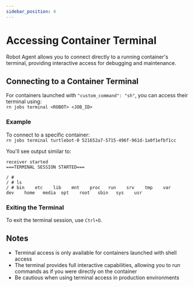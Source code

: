 ```yaml
---
sidebar_position: 4
---
```


# Accessing Container Terminal

Robot Agent allows you to connect directly to a running container's terminal, providing interactive access for debugging and maintenance.  

## Connecting to a Container Terminal
For containers launched with `"custom_command": "sh"`, you can access their terminal using:  
`rn jobs terminal <ROBOT> <JOB_ID>`  

### Example
To connect to a specific container:  
`rn jobs terminal turtlebot-0 521652a7-5715-496f-961d-1a0f1efbf1cc`  

You'll see output similar to:  
```
receiver started
===TERMINAL SESSION STARTED===

/ #
/ # ls
/ # bin    etc    lib    mnt    proc   run    srv    tmp    var
dev    home   media  opt    root   sbin   sys    usr
```  

### Exiting the Terminal
To exit the terminal session, use `Ctrl+D`.  

## Notes
- Terminal access is only available for containers launched with shell access
- The terminal provides full interactive capabilities, allowing you to run commands as if you were directly on the container
- Be cautious when using terminal access in production environments  